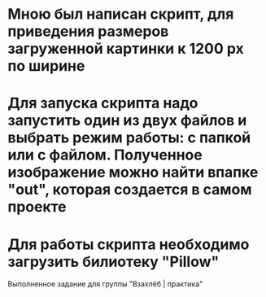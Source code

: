 # Мною был написан скрипт, для приведения размеров загруженной картинки к 1200 px по ширине
# Для запуска скрипта надо запустить один из двух файлов и выбрать режим работы: с папкой или с файлом. Полученное изображение можно найти впапке "out", которая создается в самом проекте
# Для работы скрипта необходимо загрузить билиотеку "Pillow"
Выполненное задание для группы "Взахлёб | практика"
